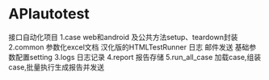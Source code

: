 # APIautotest
接口自动化项目
1.case 
  web和android 及公共方法setup、teardown封装
2.common
  参数化excel文档
  汉化版的HTMLTestRunner
  日志
  邮件发送
  基础参数配置setting
3.logs
  日志记录
4.report
  报告存储
5.run_all_case
  加载case,组装case,批量执行生成报告并发送
